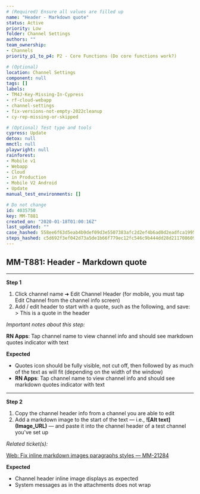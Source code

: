 ```yaml
---
# (Required) Ensure all values are filled up
name: "Header - Markdown quote"
status: Active
priority: Low
folder: Channel Settings
authors: ""
team_ownership: 
- Channels
priority_p1_to_p4: P2 - Core Functions (Do core functions work?)

# (Optional)
location: Channel Settings
component: null
tags: []
labels: 
- TM4J-Key-Missing-In-Cypress
- rf-cloud-webapp
- channel-settings
- fix-versions-not-empty-2022cleanup
- cy-rep-missing-or-skipped

# (Optional) Test type and tools
cypress: Update
detox: null
mmctl: null
playwright: null
rainforest: 
- Mobile v1
- Webapp
- Cloud
- in Production
- Mobile V2 Android
- Update
manual_test_environments: []

# Do not change
id: 4035750
key: MM-T881
created_on: "2020-01-18T01:00:16Z"
last_updated: ""
case_hashed: 558ee6f63d5eab4b9def09d3e5507383afc2d2ef4b6ad0d2eadfca1995bd51a41d98b1f75c38823a24014dcd74c9c851
steps_hashed: c5d692f3ef042d73a5de1b66f779ec12fc546c9b444dd28d2117086099aacd976e26dce4644ae5d8910057daff1840bb
---
```


<!-- (Auto-generated) Based on frontmatter's "key" and "name" -->

## MM-T881: Header - Markdown quote

---

**Step 1**

1. Click channel name ➜ Edit Channel Header (for mobile, you must tap Edit Channel from the channel info screen)
2. Add / edit header to start with a quote, such as the following, and save:
   \
   \> This is a quote in the header

_Important notes about this step:_

**RN Apps**: Tap channel name to view channel info and should see markdown quotes indicator with text

**Expected**

- Quotes icon should be fully visible, not cut off, then followed by as much of the text as will fit (depending on the width of the window)
- **RN Apps**: Tap channel name to view channel info and should see markdown quotes indicator with text

---

**Step 2**

1. Copy the channel header info from a channel you are able to edit
2. Add a markdown image to the start of the text — i.e., **!\[Alt text]\(Image\_URL)** — and paste it into the channel header of a test channel you've set up

_Related ticket(s):_

[Web: Fix inline markdown images paragraphs styles — MM-21284](https://mattermost.atlassian.net/browse/MM-21284)

**Expected**

- Channel header inline image displays as expected
- System messages as in the attachments does not wrap
